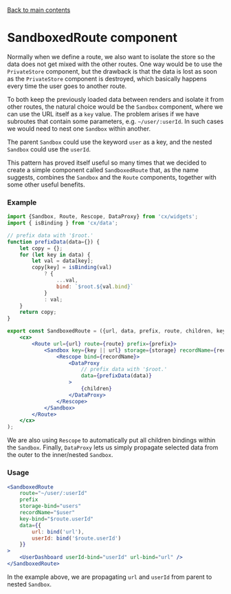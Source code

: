 [Back to main contents](../../README.md)

# SandboxedRoute component

Normally when we define a route, we also want to isolate the store so the data does not get mixed with the other routes.
One way would be to use the `PrivateStore` component, but the drawback is that the data is lost as soon as the `PrivateStore` component is destroyed, which basically happens every time the user goes to another route.

To both keep the previously loaded data between renders and isolate it from other routes, the natural choice would be the `Sandbox` component, where we can use the URL itself as a `key` value. The problem arises if we have subroutes that contain some parameters, e.g. `~/user/:userId`. In such cases we would need to nest one `Sandbox` within another.

The parent `Sandbox` could use the keyword `user` as a key, and the nested `Sandbox` could use the `userId`.

This pattern has proved itself useful so many times that we decided to create a simple component called `SandboxedRoute` that, as the name suggests, combines the `Sandbox` and the `Route` components, together with some other useful benefits.

### Example
```jsx
import {Sandbox, Route, Rescope, DataProxy} from 'cx/widgets';
import { isBinding } from 'cx/data';

// prefix data with '$root.'
function prefixData(data={}) {
    let copy = {};
    for (let key in data) {
        let val = data[key];
        copy[key] = isBinding(val)
            ? {
                ...val,
                bind: `$root.${val.bind}`
            }
            : val;
    }
    return copy;
}

export const SandboxedRoute = ({url, data, prefix, route, children, key, storage, recordName="$page"}) => (
    <cx>
        <Route url={url} route={route} prefix={prefix}>
            <Sandbox key={key || url} storage={storage} recordName={recordName}>
                <Rescope bind={recordName}>
                    <DataProxy
                        // prefix data with '$root.'
                        data={prefixData(data)}
                    >
                        {children}
                    </DataProxy>
                </Rescope>
            </Sandbox>
        </Route>
    </cx>
);
```

We are also using `Rescope` to automatically put all children bindings within the `Sandbox`. Finally, `DataProxy` lets us simply propagate selected data from the outer to the inner/nested `Sandbox`.

### Usage
```jsx
<SandboxedRoute
    route="~/user/:userId" 
    prefix
    storage-bind="users"
    recordName="$user"
    key-bind="$route.userId"
    data={{
        url: bind('url'),
        userId: bind('$route.userId')
    }}
>
    <UserDashboard userId-bind="userId" url-bind="url" />
</SandboxedRoute>
```

In the example above, we are propagating `url` and `userId` from parent to nested `Sandbox`.